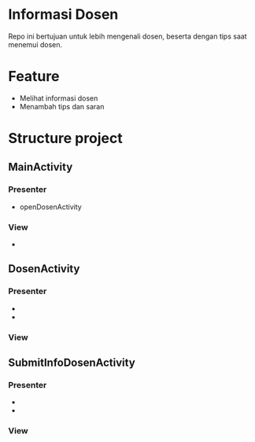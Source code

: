# Informasi Dosen
Repo ini bertujuan untuk lebih mengenali dosen, beserta dengan tips saat menemui dosen.

# Feature
* Melihat informasi dosen
* Menambah tips dan saran

# Structure project
## MainActivity
### Presenter
* openDosenActivity
### View
*
## DosenActivity
### Presenter
*
*
### View
## SubmitInfoDosenActivity
### Presenter
*
*
### View

